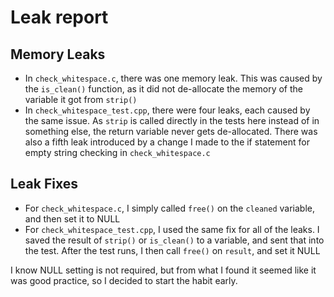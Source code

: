 # Leak report

## Memory Leaks
- In `check_whitespace.c`, there was one memory leak. This was caused by the `is_clean()` function, as it did not de-allocate the memory of the variable it got from `strip()`
- In `check_whitespace_test.cpp`, there were four leaks, each caused by the same issue. As `strip` is called directly in the tests here instead of in something else, the return variable never gets de-allocated. There was also a fifth leak introduced by a change I made to the if statement for empty string checking in `check_whitespace.c`

## Leak Fixes
- For `check_whitespace.c`, I simply called `free()` on the `cleaned` variable, and then set it to NULL
- For `check_whitespace_test.cpp`, I used the same fix for all of the leaks. I saved the result of `strip()` or `is_clean()` to a variable, and sent that into the test. After the test runs, I then call `free()` on `result`, and set it NULL

I know NULL setting is not required, but from what I found it seemed like it was good practice, so I decided to start the habit early.